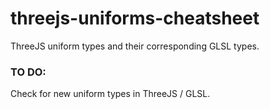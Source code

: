 # threejs-uniforms-cheatsheet

ThreeJS uniform types and their corresponding GLSL types.

### TO DO:

Check for new uniform types in ThreeJS / GLSL.